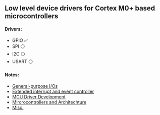 ## Low level device drivers for Cortex M0+ based microcontrollers

#### Drivers:

- GPIO :white_check_mark:
- SPI :white_circle:
- I2C :white_circle:
- USART :white_circle:

#### Notes:

* [General-purpose I/Os](https://github.com/TonyJosi97/stm32_lowlevel_drivers/blob/master/docs/GPIO.md)
* [Extended interrupt and event controller](https://github.com/TonyJosi97/stm32_lowlevel_drivers/blob/master/docs/EXTI.md) 
* [MCU Driver Development](https://github.com/TonyJosi97/stm32_lowlevel_drivers/blob/master/docs/MCU_driver_dev.md)
* [Mircrocontrollers and Architechture](https://github.com/TonyJosi97/stm32_lowlevel_drivers/blob/master/docs/readme.md)
* [Misc.](https://github.com/TonyJosi97/stm32_lowlevel_drivers/blob/master/docs/readme_2.md)

